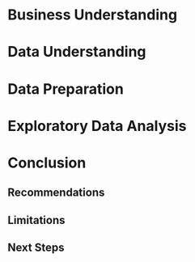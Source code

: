 # Business Understanding

# Data Understanding

# Data Preparation

# Exploratory Data Analysis

# Conclusion

## Recommendations

## Limitations

## Next Steps
